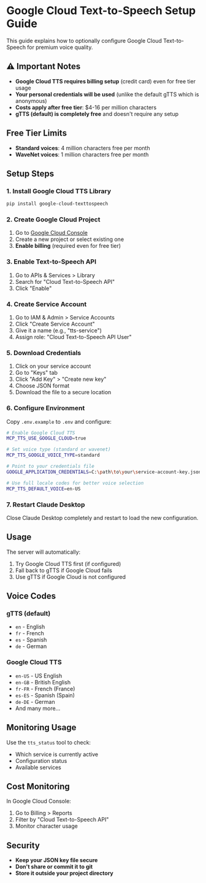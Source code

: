 # Google Cloud Text-to-Speech Setup Guide

This guide explains how to optionally configure Google Cloud Text-to-Speech for premium voice quality.

## ⚠️ Important Notes

- **Google Cloud TTS requires billing setup** (credit card) even for free tier usage
- **Your personal credentials will be used** (unlike the default gTTS which is anonymous)
- **Costs apply after free tier**: $4-16 per million characters
- **gTTS (default) is completely free** and doesn't require any setup

## Free Tier Limits

- **Standard voices**: 4 million characters free per month
- **WaveNet voices**: 1 million characters free per month

## Setup Steps

### 1. Install Google Cloud TTS Library

```bash
pip install google-cloud-texttospeech
```

### 2. Create Google Cloud Project

1. Go to [Google Cloud Console](https://console.cloud.google.com)
2. Create a new project or select existing one
3. **Enable billing** (required even for free tier)

### 3. Enable Text-to-Speech API

1. Go to APIs & Services > Library
2. Search for "Cloud Text-to-Speech API"
3. Click "Enable"

### 4. Create Service Account

1. Go to IAM & Admin > Service Accounts
2. Click "Create Service Account"
3. Give it a name (e.g., "tts-service")
4. Assign role: "Cloud Text-to-Speech API User"

### 5. Download Credentials

1. Click on your service account
2. Go to "Keys" tab
3. Click "Add Key" > "Create new key"
4. Choose JSON format
5. Download the file to a secure location

### 6. Configure Environment

Copy `.env.example` to `.env` and configure:

```bash
# Enable Google Cloud TTS
MCP_TTS_USE_GOOGLE_CLOUD=true

# Set voice type (standard or wavenet)
MCP_TTS_GOOGLE_VOICE_TYPE=standard

# Point to your credentials file
GOOGLE_APPLICATION_CREDENTIALS=C:\path\to\your\service-account-key.json

# Use full locale codes for better voice selection
MCP_TTS_DEFAULT_VOICE=en-US
```

### 7. Restart Claude Desktop

Close Claude Desktop completely and restart to load the new configuration.

## Usage

The server will automatically:
1. Try Google Cloud TTS first (if configured)
2. Fall back to gTTS if Google Cloud fails
3. Use gTTS if Google Cloud is not configured

## Voice Codes

### gTTS (default)
- `en` - English
- `fr` - French
- `es` - Spanish
- `de` - German

### Google Cloud TTS
- `en-US` - US English
- `en-GB` - British English
- `fr-FR` - French (France)
- `es-ES` - Spanish (Spain)
- `de-DE` - German
- And many more...

## Monitoring Usage

Use the `tts_status` tool to check:
- Which service is currently active
- Configuration status
- Available services

## Cost Monitoring

In Google Cloud Console:
1. Go to Billing > Reports
2. Filter by "Cloud Text-to-Speech API"
3. Monitor character usage

## Security

- **Keep your JSON key file secure**
- **Don't share or commit it to git**
- **Store it outside your project directory**
